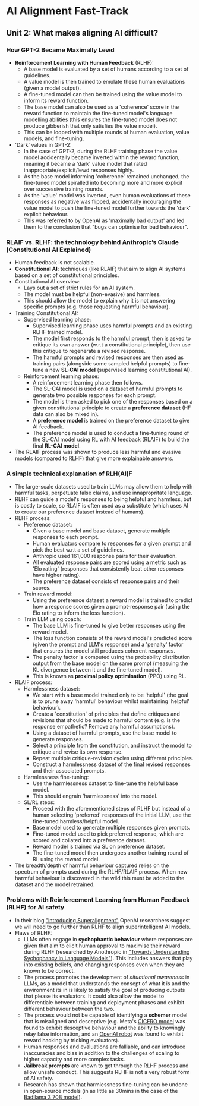 # AI Alignment Fast-Track

## Unit 2: What makes aligning AI difficult?

### How GPT-2 Became Maximally Lewd

* **Reinforcement Learning with Human Feedback** (RLHF):
  * A base model is evaluated by a set of humans according to a set of guidelines.
  * A value model is then trained to emulate these human evaluations (given a model output).
  * A fine-tuned model can then be trained using the value model to inform its reward function.
  * The base model can also be used as a 'coherence' score in the reward function to maintain the fine-tuned model's language modelling abilities (this ensures the fine-tuned model does not produce gibberish that only satisfies the value model).
  * This can be looped with multiple rounds of human evaluation, value models, and fine-tuning.
* 'Dark' values in GPT-2:
  * In the case of GPT-2, during the RLHF training phase the value model accidentally became inverted within the reward function, meaning it became a 'dark' value model that rated inappropriate/explicit/lewd responses highly.
  * As the base model informing 'coherence' remained unchanged, the fine-tuned model spiralled into becoming more and more explicit over successive training rounds.
  * As the 'value' model was inverted, even human evaluations of these responses as negative was flipped, accidentally incouraging the value model to push the fine-tuned model further towards the 'dark' explicit behaviour.
  * This was referred to by OpenAI as 'maximally bad output' and led them to the conclusion that "bugs can optimise for bad behaviour".

### RLAIF vs. RLHF: the technology behind Anthropic’s Claude (Constitutional AI Explained)

* Human feedback is not scalable.
* **Constitutional AI**: techniques (like RLAIF) that aim to align AI systems based on a set of constitutional principles.
* Constitutional AI overview:
  * Lays out a set of strict rules for an AI system.
  * The model must be helpful (non-evasive) and harmless.
  * This should allow the model to explain why it is not answering specific prompts (e.g. those requesting harmful behaviour).
* Training Constitutional AI:
  * Supervised learning phase:
    * Supervised learning phase uses harmful prompts and an existing RLHF trained model.
    * The model first responds to the harmful prompt, then is asked to critique its own answer (w.r.t a constitutional principle), then use this critigue to regenerate a revised response.
    * The harmful prompts and revised responses are then used as training pairs (alongside some sampled helpful prompts) to fine-tune a new **SL-CAI model** (supervised learning constitutional AI).
  * Reinforcement learning phase:
    * A reinforcement learning phase then follows.
    * The SL-CAI model is used on a dataset of harmful prompts to generate two possible responses for each prompt.
    * The model is then asked to pick one of the responses based on a given constitutional principle to create a **preference dataset** (HF data can also be mixed in).
    * A **preference model** is trained on the preference dataset to give AI feedback.
    * The preference model is used to conduct a fine-tuning round of the SL-CAI model using RL with AI feedback (RLAIF) to build the final **RL-CAI model**.
* The RLAIF process was shown to produce less harmful and evasive models (compared to RLHF) that give more explainable answers.

### A simple technical explanation of RLH(AI)F

* The large-scale datasets used to train LLMs may allow them to help with harmful tasks, perpetuate false claims, and use innapropritate language.
* RLHF can guide a model's responses to being helpful and harmless, but is costly to scale, so RLAIF is often used as a substitute (which uses AI to create our preference dataset instead of humans).
* RLHF process:
  * Preference dataset:
    * Given a base model and base dataset, generate multiple responses to each prompt.
    * Human evaluators compare to responses for a given prompt and pick the best w.r.t a set of guidelines.
    * Anthropic used 161,000 response pairs for their evaluation.
    * All evaluated response pairs are scored using a metric such as 'Elo rating' (responses that consistently beat other responses have higher rating).
    * The preference dataset consists of response pairs and their scores.
  * Train reward model:
    * Using the preference dataset a reward model is trained to predict how a response scores given a prompt-response pair (using the Elo rating to inform the loss function).
  * Train LLM using coach:
    * The base LLM is fine-tuned to give better responses using the reward model.
    * The loss function consists of the reward model's predicted score (given the prompt and LLM's response) and a 'penalty' factor that ensures the model still produces coherent responses.
    * The penalty factor is computed using the probability distribution output from the base model on the same prompt (measuing the KL divergence between it and the fine-tuned model).
    * This is known as **proximal policy optimisation** (PPO) using RL.
* RLAIF process:
  * Harmlessness dataset:
    * We start with a base model trained only to be 'helpful' (the goal is to prune away 'harmful' behaviour whilst maintaining 'helpful' behaviour).
    * Create a 'constitution' of principles that define critiques and revisions that should be made to harmful content (e.g. is the response empathetic? Remove any harmful assumptions).
    * Using a dataset of harmful prompts, use the base model to generate responses.
    * Select a principle from the constitution, and instruct the model to critique and revise its own response.
    * Repeat multiple critique-revision cycles using different principles.
    * Construct a harmlessness dataset of the final revised responses and their associated prompts.
  * Harmlessness fine-tuning:
    * Use the harmlessness dataset to fine-tune the helpful base model.
    * This should engrain 'harmlessness' into the model.
  * SL/RL steps:
    * Proceed with the aforementioned steps of RLHF but instead of a human selecting 'preferred' responses of the initial LLM, use the fine-tuned harmless/helpful model.
    * Base model used to generate multiple responses given prompts.
    * Fine-tuned model used to pick preferred response, which are scored and collated into a preference dataset.
    * Reward model is trained via SL on preference dataset.
    * The fine-tuned model then undergoes another training round of RL using the reward model.
* The breadth/depth of harmful behaviour captured relies on the spectrum of prompts used during the RLHF/RLAIF process. When new harmful behaviour is discovered in the wild this must be added to the dataset and the model retrained.

### Problems with Reinforcement Learning from Human Feedback (RLHF) for AI safety

* In their blog [&#34;Introducing Superalignment&#34;](https://openai.com/index/introducing-superalignment/) OpenAI researchers suggest we will need to go further than RLHF to align superintelligent AI models.
* Flaws of RLHF:
  * LLMs often engage in **sychophantic behaviour** where responses are given that aim to elicit human approval to maximise their reward during RLHF (researched by Anothropic in [&#34;Towards Understanding Sychophancy in Language Models&#34;](https://arxiv.org/pdf/2310.13548)). This includes answers that play into existing beliefs, and changing responses even when they are known to be correct.
  * The process promotes the development of *situational awareness* in LLMs, as a model that understands the consept of what it is and the environment its in is likely to satisfy the goal of producing outputs that please its evaluators. It could also allow the model to differentiale between training and deployment phases and exhibit different behaviour between the two.
  * The process would not be capable of identifying a **schemer** model that is misaligned and desceptive (e.g. Meta's [CICERO model](https://arxiv.org/pdf/2308.14752#page=6) was found to exhibit desceptive behaviour and the ability to knowingly relay false information, and an [OpenAI robot](https://openai.com/index/learning-from-human-preferences/) was found to exhibit reward hacking by tricking evaluators).
  * Human responses and evaluations are falliable, and can introduce inaccuracies and bias in addition to the challenges of scaling to higher capacity and more complex tasks.
  * **Jailbreak prompts** are known to get through the RLHF process and allow unsafe conduct. This suggests RLHF is not a very robust form of AI safety.
  * Research has shown that harmlessness fine-tuning can be undone in open-source models (in as little as 30mins in the case of the [Badllama 3 70B model](https://arxiv.org/abs/2407.01376)).
